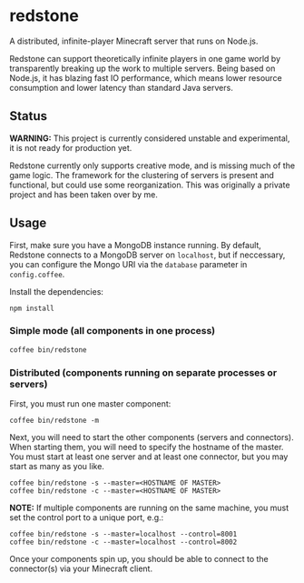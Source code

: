 redstone
========

A distributed, infinite-player Minecraft server that runs on Node.js.

Redstone can support theoretically infinite players in one game world by transparently breaking up the work to multiple servers. Being based on Node.js, it has blazing fast IO performance, which means lower resource consumption and lower latency than standard Java servers.

## Status
**WARNING:** This project is currently considered unstable and experimental, it is not ready for production yet.

Redstone currently only supports creative mode, and is missing much of the game logic. The framework for the clustering of servers is present and functional, but could use some reorganization.
This was originally a private project and has been taken over by me.

## Usage

First, make sure you have a MongoDB instance running. By default, Redstone connects to a MongoDB server on `localhost`, but if neccessary, you can configure the Mongo URI via the `database` parameter in `config.coffee`.

Install the dependencies:
```
npm install
```

### Simple mode (all components in one process)
```
coffee bin/redstone
```

### Distributed (components running on separate processes or servers)
First, you must run one master component:
```
coffee bin/redstone -m
```

Next, you will need to start the other components (servers and connectors). When starting them, you will need to specify the hostname of the master. You must start at least one server and at least one connector, but you may start as many as you like.
```
coffee bin/redstone -s --master=<HOSTNAME OF MASTER>
coffee bin/redstone -c --master=<HOSTNAME OF MASTER>
```

**NOTE:** If multiple components are running on the same machine, you must set the control port to a unique port, e.g.:
```
coffee bin/redstone -s --master=localhost --control=8001
coffee bin/redstone -c --master=localhost --control=8002
```

Once your components spin up, you should be able to connect to the connector(s) via your Minecraft client.
